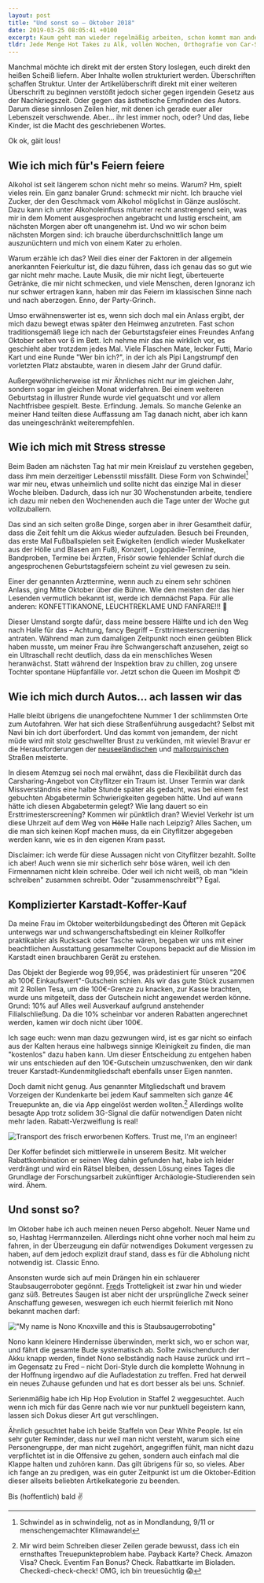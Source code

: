 ```yaml
---
layout: post
title: "Und sonst so – Oktober 2018"
date: 2019-03-25 08:05:41 +0100
excerpt: Kaum geht man wieder regelmäßig arbeiten, schon kommt man anderthalb Monate nicht zum Bloggen. Es ist echt der realste aller Struggles. Freut euch auf jede Menge Hot Takes zu Alk, vollen Wochen, Orthografie von Car-Sharing-Anbietern und der Erlebniswelt Karstadt.
tldr: Jede Menge Hot Takes zu Alk, vollen Wochen, Orthografie von Car-Sharing-Anbietern und der Erlebniswelt Karstadt.
---
```


Manchmal möchte ich direkt mit der ersten Story loslegen, euch direkt den heißen Scheiß liefern. Aber Inhalte wollen strukturiert werden. Überschriften schaffen Struktur. Unter der Artikelüberschrift direkt mit einer weiteren Überschrift zu beginnen verstößt jedoch sicher gegen irgendein Gesetz aus der Nachkriegszeit. Oder gegen das ästhetische Empfinden des Autors. Darum diese sinnlosen Zeilen hier, mit denen ich gerade euer aller Lebenszeit verschwende. Aber... ihr lest immer noch, oder? Und das, liebe Kinder, ist die Macht des geschriebenen Wortes.

Ok ok, gäit lous!

## Wie ich mich für's Feiern feiere

Alkohol ist seit längerem schon nicht mehr so meins. Warum? Hm, spielt vieles rein. Ein ganz banaler Grund: schmeckt mir nicht. Ich brauche viel Zucker, der den Geschmack vom Alkohol möglichst in Gänze auslöscht. Dazu kann ich unter Alkoholeinfluss mitunter recht anstrengend sein, was mir in dem Moment ausgesprochen angebracht und lustig erscheint, am nächsten Morgen aber oft unangenehm ist. Und wo wir schon beim nächsten Morgen sind: ich brauche überdurchschnittlich lange um auszunüchtern und mich von einem Kater zu erholen.

Warum erzähle ich das? Weil dies einer der Faktoren in der allgemein anerkannten Feierkultur ist, die dazu führen, dass ich genau das so gut wie gar nicht mehr mache. Laute Musik, die mir nicht liegt, überteuerte Getränke, die mir nicht schmecken, und viele Menschen, deren Ignoranz ich nur schwer ertragen kann, haben mir das Feiern im klassischen Sinne nach und nach aberzogen. Enno, der Party-Grinch.

Umso erwähnenswerter ist es, wenn sich doch mal ein Anlass ergibt, der mich dazu bewegt etwas später den Heimweg anzutreten. Fast schon traditionsgemäß liege ich nach der Geburtstagsfeier eines Freundes Anfang Oktober selten vor 6 im Bett. Ich nehme mir das nie wirklich vor, es geschieht aber trotzdem jedes Mal. Viele Flaschen Mate, lecker Futti, Mario Kart und eine Runde "Wer bin ich?", in der ich als Pipi Langstrumpf den vorletzten Platz abstaubte, waren in diesem Jahr der Grund dafür.

Außergewöhnlicherweise ist mir Ähnliches nicht nur im gleichen Jahr, sondern sogar im gleichen Monat widerfahren. Bei einem weiteren Geburtstag in illustrer Runde wurde viel gequatscht und vor allem Nachtfrisbee gespielt. Beste. Erfindung. Jemals. So manche Gelenke an meiner Hand teilten diese Auffassung am Tag danach nicht, aber ich kann das uneingeschränkt weiterempfehlen.

## Wie ich mich mit Stress stresse

Beim Baden am nächsten Tag hat mir mein Kreislauf zu verstehen gegeben, dass ihm mein derzeitiger Lebensstil missfällt. Diese Form von Schwindel[^schwindel] war mir neu, etwas unheimlich und sollte nicht das einzige Mal in dieser Woche bleiben. Dadurch, dass ich nur 30 Wochenstunden arbeite, tendiere ich dazu mir neben den Wochenenden auch die Tage unter der Woche gut vollzuballern.

[^schwindel]: Schwindel as in schwindelig, not as in Mondlandung, 9/11 or menschengemachter Klimawandel

Das sind an sich selten große Dinge, sorgen aber in ihrer Gesamtheit dafür, dass die Zeit fehlt um die Akkus wieder aufzuladen. Besuch bei Freunden, das erste Mal Fußballspielen seit Ewigkeiten (endlich wieder Muskelkater aus der Hölle und Blasen am Fuß), Konzert, Logopädie-Termine, Bandproben, Termine bei Ärzten, Frisör sowie fehlender Schlaf durch die angesprochenen Geburtstagsfeiern scheint zu viel gewesen zu sein.

Einer der genannten Arzttermine, wenn auch zu einem sehr schönen Anlass, ging Mitte Oktober über die Bühne. Wie den meisten der das hier Lesenden vermutlich bekannt ist, werde ich demnächst Papa. Für alle anderen: KONFETTIKANONE, LEUCHTREKLAME UND FANFARE!!! 🎉

Dieser Umstand sorgte dafür, dass meine bessere Hälfte und ich den Weg nach Halle für das – Achtung, fancy Begriff – Ersttrimesterscreening antraten. Während man zum damaligen Zeitpunkt noch einen geübten Blick haben musste, um meiner Frau ihre Schwangerschaft anzusehen, zeigt so ein Ultraschall recht deutlich, dass da ein menschliches Wesen heranwächst. Statt während der Inspektion brav zu chillen, zog unsere Tochter spontane Hüpfanfälle vor. Jetzt schon die Queen im Moshpit 😍

## Wie ich mich durch Autos... ach lassen wir das

Halle bleibt übrigens die unangefochtene Nummer 1 der schlimmsten Orte zum Autofahren. Wer hat sich diese Straßenführung ausgedacht? Selbst mit Navi bin ich dort überfordert. Und das kommt von jemandem, der nicht müde wird mit stolz geschwellter Brust zu verkünden, mit wieviel Bravur er die Herausforderungen der [neuseeländischen](/und-sonst-so-maerz-2018/ "Und sonst so – März 2018 - Schlagzeilen") und [mallorquinischen](/und-sonst-so-september-2018/ "Und sonst so – September 2018 - Schlagzeilen") Straßen meisterte.

In diesem Atemzug sei noch mal erwähnt, dass die Flexibilität durch das Carsharing-Angebot von Cityflitzer ein Traum ist. Unser Termin war dank Missverständnis eine halbe Stunde später als gedacht, was bei einem fest gebuchten Abgabetermin Schwierigkeiten gegeben hätte. Und auf wann hätte ich diesen Abgabetermin gelegt? Wie lang dauert so ein Ersttrimesterscreening? Kommen wir pünktlich dran? Wieviel Verkehr ist um diese Uhrzeit auf dem Weg von <s>Hölle</s> Halle nach Leipzig? Alles Sachen, um die man sich keinen Kopf machen muss, da ein Cityflitzer abgegeben werden kann, wie es in den eigenen Kram passt.

Disclaimer: ich werde für diese Aussagen nicht von Cityflitzer bezahlt. Sollte ich aber! Auch wenn sie mir sicherlich sehr böse wären, weil ich den Firmennamen nicht klein schreibe. Oder weil ich nicht weiß, ob man "klein schreiben" zusammen schreibt. Oder "zusammenschreibt"? Egal.

## Komplizierter Karstadt-Koffer-Kauf

Da meine Frau im Oktober weiterbildungsbedingt des Öfteren mit Gepäck unterwegs war und schwangerschaftsbedingt ein kleiner Rollkoffer praktikabler als Rucksack oder Tasche wären, begaben wir uns mit einer beachtlichen Ausstattung gesammelter Coupons bepackt auf die Mission im Karstadt einen brauchbaren Gerät zu erstehen.

Das Objekt der Begierde wog 99,95€, was prädestiniert für unseren "20€ ab 100€ Einkaufswert"-Gutschein schien. Als wir das gute Stück zusammen mit 2 Rollen Tesa, um die 100€-Grenze zu knacken, zur Kasse brachten, wurde uns mitgeteilt, dass der Gutschein nicht angewendet werden könne. Grund: 10% auf Alles weil Ausverkauf aufgrund anstehender Filialschließung. Da die 10% scheinbar vor anderen Rabatten angerechnet werden, kamen wir doch nicht über 100€.

Ich sage euch: wenn man dazu gezwungen wird, ist es gar nicht so einfach aus der Kalten heraus eine halbwegs sinnige Kleinigkeit zu finden, die man "kostenlos" dazu haben kann. Um dieser Entscheidung zu entgehen haben wir uns entschieden auf den 10€-Gutschein umzuschwenken, den wir dank treuer Karstadt-Kundenmitgliedschaft ebenfalls unser Eigen nannten.

Doch damit nicht genug. Aus genannter Mitgliedschaft und bravem Vorzeigen der Kundenkarte bei jedem Kauf sammelten sich ganze 4€ Treuepunkte an, die via App eingelöst werden wollten.[^treuesucht] Allerdings wollte besagte App trotz solidem 3G-Signal die dafür notwendigen Daten nicht mehr laden. Rabatt-Verzweiflung is real!

[^treuesucht]: Mir wird beim Schreiben dieser Zeilen gerade bewusst, dass ich ein ernsthaftes Treuepunkteproblem habe. Payback Karte? Check. Amazon Visa? Check. Eventim Fan Bonus? Check. Rabattkarte im Bioladen. Checkedi-check-check! OMG, ich bin treuesüchtig 😱

![Transport des frisch erworbenen Koffers. Trust me, I'm an engineer!](file:///Users/Enno/Sites/github/schlagzeilen/source/images/content/uss10_koffer.jpg)

Der Koffer befindet sich mittlerweile in unserem Besitz. Mit welcher Rabattkombination er seinen Weg dahin gefunden hat, habe ich leider verdrängt und wird ein Rätsel bleiben, dessen Lösung eines Tages die Grundlage der Forschungsarbeit zukünftiger Archäologie-Studierenden sein wird. Ähem.

## Und sonst so?

Im Oktober habe ich auch meinen neuen Perso abgeholt. Neuer Name und so, Hashtag Herrmannzeilen. Allerdings nicht ohne vorher noch mal heim zu fahren, in der Überzeugung ein dafür notwendiges Dokument vergessen zu haben, auf dem jedoch explizit drauf stand, dass es für die Abholung nicht notwendig ist. Classic Enno.

Ansonsten wurde sich auf mein Drängen hin ein schlauerer Staubsaugerroboter gegönnt. [Fred](/und-sonst-so-januar-2018/ "Und sonst so – Januar 2018 - Schlagzeilen")s Trotteligkeit ist zwar hin und wieder ganz süß. Betreutes Saugen ist aber nicht der ursprüngliche Zweck seiner Anschaffung gewesen, weswegen ich euch hiermit feierlich mit Nono bekannt machen darf:

!["My name is Nono Knoxville and this is Staubsaugerroboting"](file:///Users/Enno/Sites/github/schlagzeilen/source/images/content/uss10_nono.jpeg)

Nono kann kleinere Hindernisse überwinden, merkt sich, wo er schon war, und fährt die gesamte Bude systematisch ab. Sollte zwischendurch der Akku knapp werden, findet Nono selbständig nach Hause zurück und irrt – im Gegensatz zu Fred – nicht Dori-Style durch die komplette Wohnung in der Hoffnung irgendwo auf die Aufladestation zu treffen. Fred hat derweil ein neues Zuhause gefunden und hat es dort besser als bei uns. Schnief.

Serienmäßig habe ich Hip Hop Evolution in Staffel 2 weggesuchtet. Auch wenn ich mich für das Genre nach wie vor nur punktuell begeistern kann, lassen sich Dokus dieser Art gut verschlingen.

Ähnlich gesuchtet habe ich beide Staffeln von Dear White People. Ist ein sehr guter Reminder, dass nur weil man nicht versteht, warum sich eine Personengruppe, der man nicht zugehört, angegriffen fühlt, man nicht dazu verpflichtet ist in die Offensive zu gehen, sondern auch einfach mal die Klappe halten und zuhören kann. Das gilt übrigens für so, so vieles. Aber ich fange an zu predigen, was ein guter Zeitpunkt ist um die Oktober-Edition dieser allseits beliebten Artikelkategorie zu beenden.

Bis (hoffentlich) bald ✌️